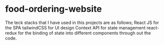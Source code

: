 # food-ordering-website
The teck stacks that I have used in this projects are as follows;
React JS for the SPA
tailwindCSS for UI design
Context API for state management
react-redux for the binding of state into different components through out the code.
